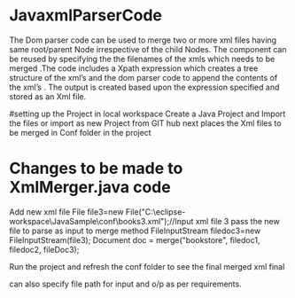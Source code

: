 # JavaxmlParserCode
The Dom parser code can be used to merge two or more xml files having same root/parent Node irrespective of the child Nodes.
The component can be reused by specifying the the filenames of the xmls which needs to be merged .The code includes a Xpath expression which creates a tree structure of the xml’s and the dom parser code to append the contents of the xml’s . 
The output is created based upon the expression specified and stored as an Xml file.

#setting up the Project in local workspace
Create a Java Project and Import the files or import as new Project from GIT hub 
next places the Xml files to be merged in Conf folder in the project 

# Changes to be made to XmlMerger.java code 
Add new  xml file 
	File file3=new File("C:\\eclipse-workspace\\JavaSample\\conf\\books3.xml");//Input xml file 3
pass the new file to parse as input to merge method
	FileInputStream filedoc3=new FileInputStream(file3);
	Document doc = merge("bookstore", filedoc1, filedoc2, fileDoc3);
  
  Run the project and refresh the conf folder to see the final merged xml final
  
  can also specify file path for input and o/p as per requirements.
